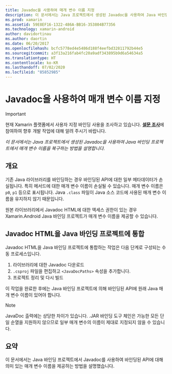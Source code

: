 ```yaml
---
title: Javadoc을 사용하여 매개 변수 이름 지정
description: 이 문서에서는 Java 프로젝트에서 생성된 Javadoc을 사용하여 Java 바인딩 프로젝트에서 매개 변수 이름을 복구하는 방법을 설명합니다.
ms.prod: xamarin
ms.assetid: 59E8EF16-1322-486A-BB16-353804B77356
ms.technology: xamarin-android
author: davidortinau
ms.author: daortin
ms.date: 06/20/2017
ms.openlocfilehash: bcfc5778ed4e5486d188f4eefbd32811792b44e5
ms.sourcegitcommit: a3f13a216fab4fc20a9adf343895b9d6a54634a5
ms.translationtype: HT
ms.contentlocale: ko-KR
ms.lasthandoff: 07/02/2020
ms.locfileid: "85852985"
---
```

# <a name="naming-parameters-with-javadoc"></a>Javadoc을 사용하여 매개 변수 이름 지정

> [!IMPORTANT]
> 현재 Xamarin 플랫폼에서 사용자 지정 바인딩 사용을 조사하고 있습니다. [**설문 조사**](https://www.surveymonkey.com/r/KKBHNLT)에 참여하여 향후 개발 작업에 대해 알려 주시기 바랍니다.

_이 문서에서는 Java 프로젝트에서 생성된 Javadoc을 사용하여 Java 바인딩 프로젝트에서 매개 변수 이름을 복구하는 방법을 설명합니다._

## <a name="overview"></a>개요

기존 Java 라이브러리를 바인딩하는 경우 바인딩된 API에 대한 일부 메타데이터가 손실됩니다. 특히 메서드에 대한 매개 변수 이름이 손실될 수 있습니다. 매개 변수 이름은 `p0`, `p1` 등으로 표시됩니다. Java `.class` 파일이 Java 소스 코드에 사용된 매개 변수 이름을 유지하지 않기 때문입니다. 

원본 라이브러리에서 Javadoc HTML에 대한 액세스 권한이 있는 경우 Xamarin.Android Java 바인딩 프로젝트가 매개 변수 이름을 제공할 수 있습니다. 

## <a name="integrating-javadoc-html-into-a-java-binding-project"></a>Javadoc HTML을 Java 바인딩 프로젝트에 통합

Javadoc HTML을 Java 바인딩 프로젝트에 통합하는 작업은 다음 단계로 구성되는 수동 프로세스입니다. 

1. 라이브러리에 대한 Javadoc 다운로드
2. `.csproj` 파일을 편집하고 `<JavaDocPaths>` 속성을 추가합니다.
3. 프로젝트 정리 및 다시 빌드

이 작업을 완료한 후에는 Java 바인딩 프로젝트에 의해 바인딩된 API에 원래 Java 매개 변수 이름이 있어야 합니다. 

> [!NOTE]
> JavaDoc 출력에는 상당한 차이가 있습니다. .JAR 바인딩 도구 체인은 가능한 모든 단일 순열을 지원하지 않으므로 일부 매개 변수의 이름이 제대로 지정되지 않을 수 있습니다.

## <a name="summary"></a>요약

이 문서에서는 Java 바인딩 프로젝트에서 Javadoc를 사용하여 바인딩된 API에 대해 의미 있는 매개 변수 이름을 제공하는 방법을 설명했습니다. 
